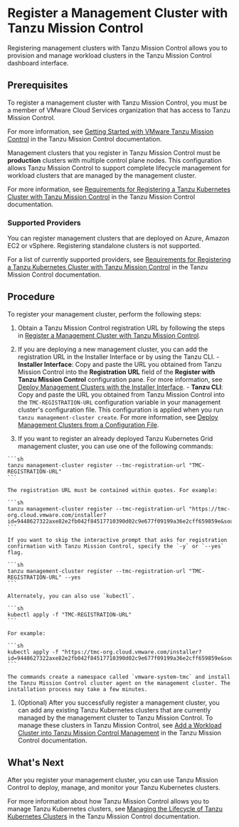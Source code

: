 # Register a Management Cluster with Tanzu Mission Control

Registering management clusters with Tanzu Mission Control allows you to provision and manage workload clusters in the Tanzu Mission Control dashboard interface.

## Prerequisites

To register a management cluster with Tanzu Mission Control, you must be a member of VMware Cloud Services organization that has access to Tanzu Mission Control.

For more information, see [Getting Started with VMware Tanzu Mission Control](https://docs.vmware.com/en/VMware-Tanzu-Mission-Control/services/tanzumc-getstart/GUID-6BCCD353-CE6A-494B-A1E4-72304DC9FA7F.html) in the Tanzu Mission Control documentation.

Management clusters that you register in Tanzu Mission Control must be **production** clusters with multiple control plane nodes. This configuration allows Tanzu Mission Control to support complete lifecycle management for workload clusters that are managed by the management cluster.

For more information, see [Requirements for Registering a Tanzu Kubernetes Cluster with Tanzu Mission Control](https://docs.vmware.com/en/VMware-Tanzu-Mission-Control/services/tanzumc-concepts/GUID-3AE5F733-7FA7-4B34-8935-C25D41D15EF9.html) in the Tanzu Mission Control documentation.

### Supported Providers

You can register management clusters that are deployed on Azure, Amazon EC2 or vSphere. Registering standalone clusters is not supported.

For a list of currently supported providers, see [Requirements for Registering a Tanzu Kubernetes Cluster with Tanzu Mission Control](https://docs.vmware.com/en/VMware-Tanzu-Mission-Control/services/tanzumc-concepts/GUID-3AE5F733-7FA7-4B34-8935-C25D41D15EF9.html) in the Tanzu Mission Control documentation.

## Procedure

To register your management cluster, perform the following steps:

   1. Obtain a Tanzu Mission Control registration URL by following the steps in [Register a Management Cluster with Tanzu Mission Control](https://docs.vmware.com/en/VMware-Tanzu-Mission-Control/services/tanzumc-using/GUID-EB507AAF-5F4F-400F-9623-BA611233E0BD.html).

   1. If you are deploying a new management cluster, you can add the registration URL in the Installer Interface or by using the Tanzu CLI.
    - **Installer Interface**: Copy and paste the URL you obtained from Tanzu Mission Control into the **Registration URL** field of the **Register with Tanzu Mission Control** configuration pane. For more information, see [Deploy Management Clusters with the Installer Interface](deploy-ui.md).
    - **Tanzu CLI**: Copy and paste the URL you obtained from Tanzu Mission Control into the <code>TMC-REGISTRATION-URL</code> configuration variable in your management cluster's configuration file. This configuration is applied when you run `tanzu management-cluster create`. For more information, see [Deploy Management Clusters from a Configuration File](deploy-cli.md).

   1. If you want to register an already deployed Tanzu Kubernetes Grid management cluster, you can use one of the following commands:

    ```sh
    tanzu management-cluster register --tmc-registration-url "TMC-REGISTRATION-URL"
    ```

    The registration URL must be contained within quotes. For example:

    ```sh
    tanzu management-cluster register --tmc-registration-url "https://tmc-org.cloud.vmware.com/installer?id=9448627322axe82e2fb042f84517710390d02c9e677f09199a36e2cff659859e&source=registration"
    ```

    If you want to skip the interactive prompt that asks for registration confirmation with Tanzu Mission Control, specify the `-y` or `--yes` flag.

    ```sh
    tanzu management-cluster register --tmc-registration-url "TMC-REGISTRATION-URL" --yes
    ```

    Alternately, you can also use `kubectl`.

    ```sh
    kubectl apply -f "TMC-REGISTRATION-URL"
    ```

    For example:

    ```sh
    kubectl apply -f "https://tmc-org.cloud.vmware.com/installer?id=9448627322axe82e2fb042f84517710390d02c9e677f09199a36e2cff659859e&source=registration"
    ```

    The commands create a namespace called `vmware-system-tmc` and install the Tanzu Mission Control cluster agent on the management cluster. The installation process may take a few minutes.

   1. (Optional) After you successfully register a management cluster, you can add any existing Tanzu Kubernetes clusters that are currently managed by the management cluster to Tanzu Mission Control. To manage these clusters in Tanzu Mission Control, see [Add a Workload Cluster into Tanzu Mission Control Management](https://docs.vmware.com/en/VMware-Tanzu-Mission-Control/services/tanzumc-using/GUID-78908829-CB4E-459F-AA81-BEA415EC9A11.html) in the Tanzu Mission Control documentation.

## What's Next

After you register your management cluster, you can use Tanzu Mission Control to deploy, manage, and monitor your Tanzu Kubernetes clusters.

For more information about how Tanzu Mission Control allows you to manage Tanzu Kubernetes clusters, see [Managing the Lifecycle of Tanzu Kubernetes Clusters](
https://docs.vmware.com/en/VMware-Tanzu-Mission-Control/services/tanzumc-using/GUID-1F847180-1F98-4F8F-9062-46DE9AD8F79D.html) in the Tanzu Mission Control documentation.
